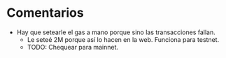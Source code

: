 # Comentarios

- Hay que setearle el gas a mano porque sino las transacciones fallan.
  - Le seteé 2M porque así lo hacen en la web. Funciona para testnet.
  - TODO: Chequear para mainnet.